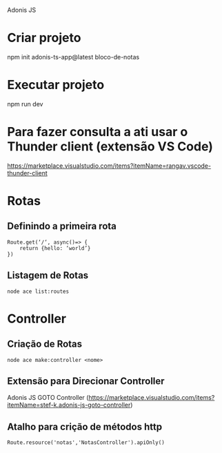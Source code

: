 Adonis JS

# Criar projeto 

 npm init adonis-ts-app@latest bloco-de-notas

# Executar projeto

npm run dev

# Para fazer consulta a ati usar o Thunder client (extensão VS Code)

https://marketplace.visualstudio.com/items?itemName=rangav.vscode-thunder-client

# Rotas

## Definindo a primeira rota

```
Route.get(‘/‘, async()=> {
	return {hello: ‘world’}
})
```
## Listagem de Rotas

```node ace list:routes```
# Controller

## Criação de Rotas

```node ace make:controller <nome>```

## Extensão para Direcionar Controller

Adonis JS GOTO Controller (https://marketplace.visualstudio.com/items?itemName=stef-k.adonis-js-goto-controller)

## Atalho para crição de métodos http

```Route.resource('notas','NotasController').apiOnly()```
